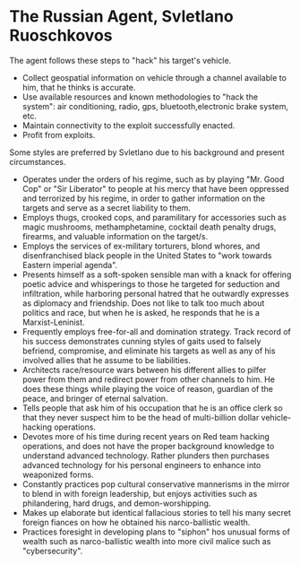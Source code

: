# The Russian Agent, Svletlano Ruoschkovos

The agent follows these steps to 
"hack" his target's vehicle.
- Collect geospatial information on 
vehicle through a channel available 
to him, that he thinks is accurate.
- Use available resources and known
methodologies to "hack the system":
air conditioning, radio, gps, 
bluetooth,electronic brake system, 
etc.
- Maintain connectivity to the exploit successfully enacted.
- Profit from exploits.

Some styles are preferred by Svletlano due to his background and present circumstances.
- Operates under the orders of his regime, such as by playing "Mr. Good Cop" or "Sir Liberator" to people at his mercy that have been oppressed and terrorized by his regime, in order to gather information on the targets and serve as a secret liability to them.
- Employs thugs, crooked cops, and paramilitary for accessories such as magic mushrooms, methamphetamine, cocktail death penalty drugs, firearms, and valuable information on the target/s.
- Employs the services of ex-military torturers, blond whores, and disenfranchised black people in the United States to "work towards Eastern imperial agenda".
- Presents himself as a soft-spoken sensible man with a knack for offering poetic advice and whisperings to those he targeted for seduction and infiltration, while harboring personal hatred that he outwardly expresses as diplomacy and friendship. Does not like to talk too much about politics and race, but when he is asked, he responds that he is a Marxist-Leninist.
- Frequently employs free-for-all and domination strategy. Track record of his success demonstrates cunning styles of gaits used to falsely befriend, compromise, and eliminate his targets as well as any of his involved allies that he assume to be liabilities.
- Architects race/resource wars between his different allies to pilfer power from them and redirect power from other channels to him. He does these things while playing the voice of reason, guardian of the peace, and bringer of eternal salvation.
- Tells people that ask him of his occupation that he is an office clerk so that they never suspect him to be the head of multi-billion dollar vehicle-hacking operations.
- Devotes more of his time during recent years on Red team hacking operations, and does not have the proper background knowledge to understand advanced technology. Rather plunders then purchases advanced technology for his personal engineers to enhance into weaponized forms.
- Constantly practices pop cultural conservative mannerisms in the mirror to blend in with foreign leadership, but enjoys activities such as philandering, hard drugs, and demon-worshipping.
- Makes up elaborate but identical fallacious stories to tell his many secret foreign fiances on how he obtained his narco-ballistic wealth.
- Practices foresight in developing plans to "siphon" hos unusual forms of wealth such as narco-ballistic wealth into more civil malice such as "cybersecurity".
